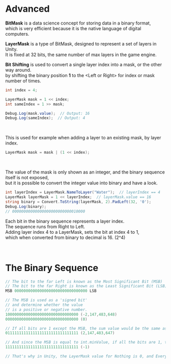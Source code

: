# Advanced

**BitMask** is a data science concept for storing data in a binary format,  
which is very efficient because it is the native language of digital computers. 

**LayerMask** is a type of BitMask, designed to represent a set of layers in Unity.  
It is fixed at 32 bits, the same number of max layers in the game engine.

**Bit Shifting** is used to convert a single layer index into a mask, or the other way around.  
by shifting the binary position **1** to the \<Left or Right\> for index or mask number of times.
```cs
int index = 4;

LayerMask mask = 1 << index;
int sameIndex = 1 >> mask;

Debug.Log(mask.value);  // Output: 16
Debug.Log(sameIndex);  // Output: 4
```
<br>

This is used for example when adding a layer to an existing mask, by layer index.
```cs
LayerMask mask = mask | (1 << index);
```

<br>

The value of the mask is only shown as an integer, and the binary sequence itself is not exposed,  
but it is possible to convert the integer value into binary and have a look. 
```cs
int layerIndex = LayerMask.NameToLayer("Water");  // layerIndex == 4
LayerMask layerMask = 1 << layerIndex;  // layerMask.value == 16
string binary = Convert.ToString(layerMask, 2).PadLeft(32, '0');
Debug.Log(binary);  
// 00000000000000000000000000010000
```
Each bit in the binary sequence represents a layer index.  
The sequence runs from Right to Left.  
Adding layer index 4 to a LayerMask, sets the bit at index 4 to 1,  
which when converted from binary to decimal is 16. (2^4)

<br>

# The Binary Sequence

```cs
// The bit to the far Left is known as the Most Significant Bit (MSB)  
// The bit to the far Right is known as the Least Significant Bit (LSB)  
MSB 00000000000000000000000000000000 LSB

// The MSB is used as a 'signed bit' 
// and determine whether the value 
// is a positive or negative number.  
10000000000000000000000000000000 (-2,147,483,648)  
00000000000000000000000000000000 (0)

// If all bits are 1 except the MSB, the sum value would be the same as int.maxValue  
01111111111111111111111111111111 (2,147,483,647)

// And since the MSB is equal to int.minValue, if all the bits are 1, the final sum is -1. 
11111111111111111111111111111111 (-1)

// That's why in Unity, the LayerMask value for Nothing is 0, and Everything is -1. 
```
